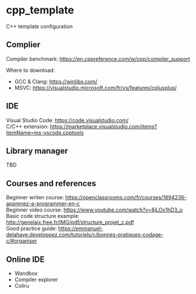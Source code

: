 # cpp_template
C++ template configuration

## Complier 
Compiler benchmark: https://en.cppreference.com/w/cpp/compiler_support

Where to download:
* GCC & Clang: https://winlibs.com/
* MSVC: https://visualstudio.microsoft.com/fr/vs/features/cplusplus/

## IDE
Visual Studio Code: https://code.visualstudio.com/  
C/C++ extension: https://marketplace.visualstudio.com/items?itemName=ms-vscode.cpptools

## Library manager
TBD

## Courses and references
Beginner writen course: https://openclassrooms.com/fr/courses/1894236-apprenez-a-programmer-en-c  
Beginner video course: https://www.youtube.com/watch?v=8jLOx1hD3_o  
Basic code structure example: http://genelaix.free.fr/IMG/pdf/structure_projet_c.pdf  
Good practice guide: https://emmanuel-delahaye.developpez.com/tutoriels/c/bonnes-pratiques-codage-c/#organiser  

## Online IDE
* Wandbox  
* Compiler explorer  
* Coliru  